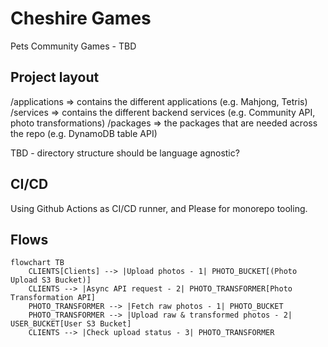 # Cheshire Games
 Pets Community Games - TBD

## Project layout
/applications   =>  contains the different applications (e.g. Mahjong, Tetris)
/services       =>  contains the different backend services (e.g. Community API, photo transformations)
/packages       =>  the packages that are needed across the repo (e.g. DynamoDB table API)

TBD - directory structure should be language agnostic?

## CI/CD
Using Github Actions as CI/CD runner, and Please for monorepo tooling.

## Flows

```mermaid
flowchart TB
    CLIENTS[Clients] --> |Upload photos - 1| PHOTO_BUCKET[(Photo Upload S3 Bucket)]
    CLIENTS --> |Async API request - 2| PHOTO_TRANSFORMER[Photo Transformation API]
    PHOTO_TRANSFORMER --> |Fetch raw photos - 1| PHOTO_BUCKET
    PHOTO_TRANSFORMER --> |Upload raw & transformed photos - 2| USER_BUCKET[User S3 Bucket]
    CLIENTS --> |Check upload status - 3| PHOTO_TRANSFORMER
```
